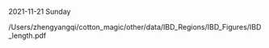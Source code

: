 2021-11-21 Sunday

/Users/zhengyangqi/cotton_magic/other/data/IBD_Regions/IBD_Figures/IBD_length.pdf